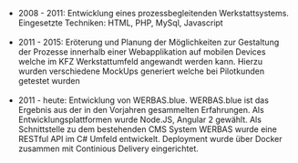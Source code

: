 <ul>
  <li>2008 - 2011: Entwicklung eines prozessbegleitenden Werkstattsystems. Eingesetzte Techniken: HTML, PHP, MySql, Javascript</li>
  <br>
  <li>2011 - 2015: Eröterung und Planung der Möglichkeiten zur Gestaltung der Prozesse innerhalb einer Webapplikation auf mobilen Devices welche im KFZ Werkstattumfeld angewandt werden kann. Hierzu wurden verschiedene MockUps generiert welche bei Pilotkunden getestet wurden</li>
  <br>
  <li>2011 - heute: Entwicklung von WERBAS.blue. WERBAS.blue ist das Ergebnis aus der in den Vorjahren gesammelten Erfahrungen. Als Entwicklungsplattformen wurde Node.JS, Angular 2 gewählt. Als Schnittstelle zu dem bestehenden CMS System WERBAS wurde eine RESTful API im C# Umfeld entwickelt. Deployment wurde über Docker zusammen mit Continious Delivery eingerichtet.</li>
</ul>
